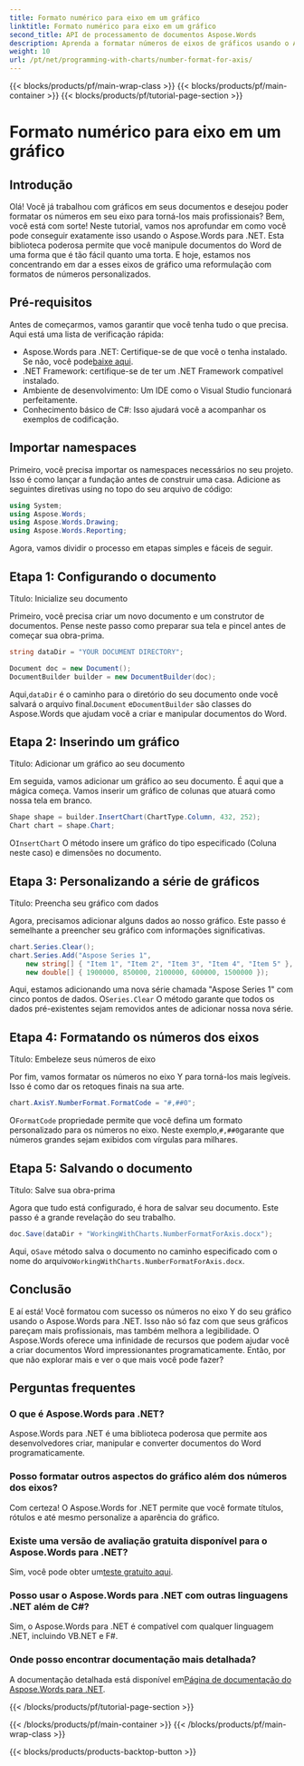 ```yaml
---
title: Formato numérico para eixo em um gráfico
linktitle: Formato numérico para eixo em um gráfico
second_title: API de processamento de documentos Aspose.Words
description: Aprenda a formatar números de eixos de gráficos usando o Aspose.Words para .NET com este guia passo a passo. Melhore a legibilidade e o profissionalismo do seu documento sem esforço.
weight: 10
url: /pt/net/programming-with-charts/number-format-for-axis/
---
```


{{< blocks/products/pf/main-wrap-class >}}
{{< blocks/products/pf/main-container >}}
{{< blocks/products/pf/tutorial-page-section >}}

# Formato numérico para eixo em um gráfico

## Introdução

Olá! Você já trabalhou com gráficos em seus documentos e desejou poder formatar os números em seu eixo para torná-los mais profissionais? Bem, você está com sorte! Neste tutorial, vamos nos aprofundar em como você pode conseguir exatamente isso usando o Aspose.Words para .NET. Esta biblioteca poderosa permite que você manipule documentos do Word de uma forma que é tão fácil quanto uma torta. E hoje, estamos nos concentrando em dar a esses eixos de gráfico uma reformulação com formatos de números personalizados.

## Pré-requisitos

Antes de começarmos, vamos garantir que você tenha tudo o que precisa. Aqui está uma lista de verificação rápida:

-  Aspose.Words para .NET: Certifique-se de que você o tenha instalado. Se não, você pode[baixe aqui](https://releases.aspose.com/words/net/).
- .NET Framework: certifique-se de ter um .NET Framework compatível instalado.
- Ambiente de desenvolvimento: Um IDE como o Visual Studio funcionará perfeitamente.
- Conhecimento básico de C#: Isso ajudará você a acompanhar os exemplos de codificação.

## Importar namespaces

Primeiro, você precisa importar os namespaces necessários no seu projeto. Isso é como lançar a fundação antes de construir uma casa. Adicione as seguintes diretivas using no topo do seu arquivo de código:

```csharp
using System;
using Aspose.Words;
using Aspose.Words.Drawing;
using Aspose.Words.Reporting;
```

Agora, vamos dividir o processo em etapas simples e fáceis de seguir.

## Etapa 1: Configurando o documento

Título: Inicialize seu documento

Primeiro, você precisa criar um novo documento e um construtor de documentos. Pense neste passo como preparar sua tela e pincel antes de começar sua obra-prima.

```csharp
string dataDir = "YOUR DOCUMENT DIRECTORY";

Document doc = new Document();
DocumentBuilder builder = new DocumentBuilder(doc);
```

 Aqui,`dataDir` é o caminho para o diretório do seu documento onde você salvará o arquivo final.`Document` e`DocumentBuilder` são classes do Aspose.Words que ajudam você a criar e manipular documentos do Word.

## Etapa 2: Inserindo um gráfico

Título: Adicionar um gráfico ao seu documento

Em seguida, vamos adicionar um gráfico ao seu documento. É aqui que a mágica começa. Vamos inserir um gráfico de colunas que atuará como nossa tela em branco.

```csharp
Shape shape = builder.InsertChart(ChartType.Column, 432, 252);
Chart chart = shape.Chart;
```

 O`InsertChart` O método insere um gráfico do tipo especificado (Coluna neste caso) e dimensões no documento.

## Etapa 3: Personalizando a série de gráficos

Título: Preencha seu gráfico com dados

Agora, precisamos adicionar alguns dados ao nosso gráfico. Este passo é semelhante a preencher seu gráfico com informações significativas.

```csharp
chart.Series.Clear();
chart.Series.Add("Aspose Series 1",
    new string[] { "Item 1", "Item 2", "Item 3", "Item 4", "Item 5" },
    new double[] { 1900000, 850000, 2100000, 600000, 1500000 });
```

 Aqui, estamos adicionando uma nova série chamada "Aspose Series 1" com cinco pontos de dados. O`Series.Clear` O método garante que todos os dados pré-existentes sejam removidos antes de adicionar nossa nova série.

## Etapa 4: Formatando os números dos eixos

Título: Embeleze seus números de eixo

Por fim, vamos formatar os números no eixo Y para torná-los mais legíveis. Isso é como dar os retoques finais na sua arte.

```csharp
chart.AxisY.NumberFormat.FormatCode = "#,##0";
```

 O`FormatCode` propriedade permite que você defina um formato personalizado para os números no eixo. Neste exemplo,`#,##0`garante que números grandes sejam exibidos com vírgulas para milhares.

## Etapa 5: Salvando o documento

Título: Salve sua obra-prima

Agora que tudo está configurado, é hora de salvar seu documento. Este passo é a grande revelação do seu trabalho.

```csharp
doc.Save(dataDir + "WorkingWithCharts.NumberFormatForAxis.docx");
```

 Aqui, o`Save` método salva o documento no caminho especificado com o nome do arquivo`WorkingWithCharts.NumberFormatForAxis.docx`.

## Conclusão

E aí está! Você formatou com sucesso os números no eixo Y do seu gráfico usando o Aspose.Words para .NET. Isso não só faz com que seus gráficos pareçam mais profissionais, mas também melhora a legibilidade. O Aspose.Words oferece uma infinidade de recursos que podem ajudar você a criar documentos Word impressionantes programaticamente. Então, por que não explorar mais e ver o que mais você pode fazer?

## Perguntas frequentes

### O que é Aspose.Words para .NET?
Aspose.Words para .NET é uma biblioteca poderosa que permite aos desenvolvedores criar, manipular e converter documentos do Word programaticamente.

### Posso formatar outros aspectos do gráfico além dos números dos eixos?
Com certeza! O Aspose.Words for .NET permite que você formate títulos, rótulos e até mesmo personalize a aparência do gráfico.

### Existe uma versão de avaliação gratuita disponível para o Aspose.Words para .NET?
 Sim, você pode obter um[teste gratuito aqui](https://releases.aspose.com/).

### Posso usar o Aspose.Words para .NET com outras linguagens .NET além de C#?
Sim, o Aspose.Words para .NET é compatível com qualquer linguagem .NET, incluindo VB.NET e F#.

### Onde posso encontrar documentação mais detalhada?
 A documentação detalhada está disponível em[Página de documentação do Aspose.Words para .NET](https://reference.aspose.com/words/net/).

{{< /blocks/products/pf/tutorial-page-section >}}

{{< /blocks/products/pf/main-container >}}
{{< /blocks/products/pf/main-wrap-class >}}

{{< blocks/products/products-backtop-button >}}
